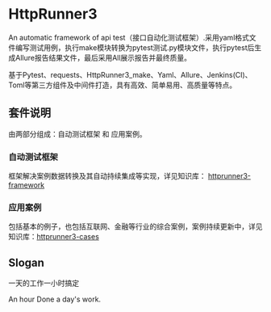 # HttpRunner3
An automatic framework of api test（接口自动化测试框架）.采用yaml格式文件编写测试用例，执行make模块转换为pytest测试.py模块文件，执行pytest后生成Allure报告结果文件，最后采用All展示报告并最终质量。

基于Pytest、requests、HttpRunner3_make、Yaml、Allure、Jenkins(CI)、Toml等第三方组件及中间件打造，具有高效、简单易用、高质量等特点。 

## 套件说明
由两部分组成：自动测试框架 和 应用案例。

### 自动测试框架
框架解决案例数据转换及其自动持续集成等实现，详见知识库： [httprunner3-framework](https://www.github.com/ruudzhao/httprunner3-framework "Framework")

### 应用案例
包括基本的例子，也包括互联网、金融等行业的综合案例，案例持续更新中，详见知识库：[httprunner3-cases](https://www.github.com/ruudzhao/httprunner3-cases "Cases")

## Slogan
一天的工作一小时搞定

An hour Done a day's work.
